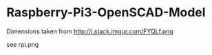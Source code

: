Raspberry-Pi3-OpenSCAD-Model
===========================
Dimensions taken from http://i.stack.imgur.com/FYQLf.png

see rpi.png

